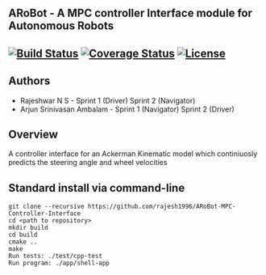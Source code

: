 ## ARoBot - A MPC controller Interface module for Autonomous Robots
[![Build Status](https://travis-ci.org/rajesh1996/ARoBot-MPC-Controller-Interface.svg?branch=master)](https://travis-ci.org/rajesh1996/ARoBot-MPC-Controller-Interface)
[![Coverage Status](https://coveralls.io/repos/github/rajesh1996/ARoBot-MPC-Controller-Interface/badge.svg?branch=master)](https://coveralls.io/github/rajesh1996/ARoBot-MPC-Controller-Interface?branch=master)
[![License](https://img.shields.io/badge/License-BSD%203--Clause-blue.svg)](https://opensource.org/licenses/BSD-3-Clause)
---

## Authors
* Rajeshwar N S  - Sprint 1 (Driver) Sprint 2 (Navigator)
* Arjun Srinivasan Ambalam - Sprint 1 (Navigator) Sprint 2 (Driver)

## Overview
A controller interface for an Ackerman Kinematic model which continiuosly predicts the steering angle and wheel velocities


## Standard install via command-line
```
git clone --recursive https://github.com/rajesh1996/ARoBot-MPC-Controller-Interface 
cd <path to repository>
mkdir build
cd build
cmake ..
make
Run tests: ./test/cpp-test
Run program: ./app/shell-app
```
